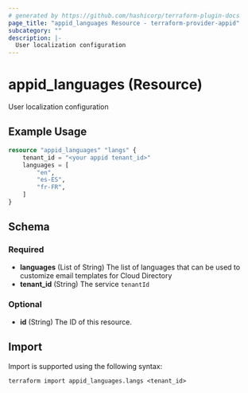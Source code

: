 ```yaml
---
# generated by https://github.com/hashicorp/terraform-plugin-docs
page_title: "appid_languages Resource - terraform-provider-appid"
subcategory: ""
description: |-
  User localization configuration
---
```


# appid_languages (Resource)

User localization configuration

## Example Usage

```terraform
resource "appid_languages" "langs" {
    tenant_id = "<your appid tenant_id>"
    languages = [
        "en",
        "es-ES",
        "fr-FR",
    ]
}
```

<!-- schema generated by tfplugindocs -->
## Schema

### Required

- **languages** (List of String) The list of languages that can be used to customize email templates for Cloud Directory
- **tenant_id** (String) The service `tenantId`

### Optional

- **id** (String) The ID of this resource.

## Import

Import is supported using the following syntax:

```shell
terraform import appid_languages.langs <tenant_id>
```
